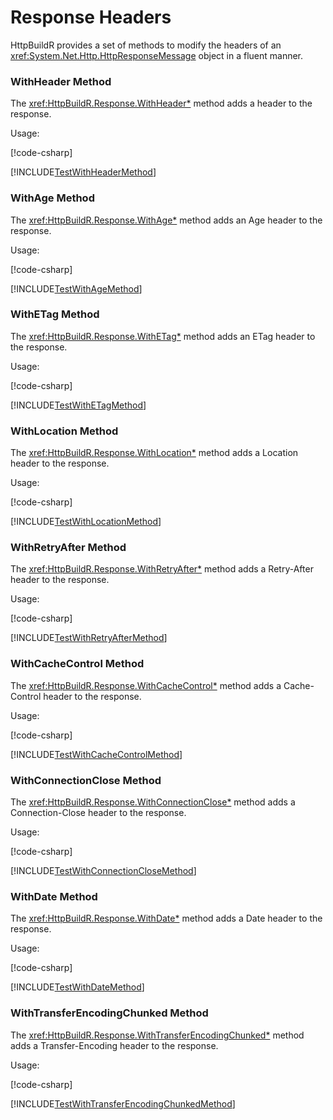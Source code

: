 ﻿# Response Headers

HttpBuildR provides a set of methods to modify the headers of
an <xref:System.Net.Http.HttpResponseMessage> object in a fluent manner.

### WithHeader Method

The <xref:HttpBuildR.Response.WithHeader*> method adds a header to the response.

Usage:

[!code-csharp[](../../../../Response/HttpBuildR.Response.Tests/Examples/ResponseHeaders.cs#WithHeaderMethod)]

[!INCLUDE[TestWithHeaderMethod](../../../../Response/HttpBuildR.Response.Tests/Examples/__examples__/ResponseHeaders.TestWithHeaderMethod.md)]

### WithAge Method

The <xref:HttpBuildR.Response.WithAge*> method adds an Age header to the response.

Usage:

[!code-csharp[](../../../../Response/HttpBuildR.Response.Tests/Examples/ResponseHeaders.cs#WithAgeMethod)]

[!INCLUDE[TestWithAgeMethod](../../../../Response/HttpBuildR.Response.Tests/Examples/__examples__/ResponseHeaders.TestWithAgeMethod.md)]

### WithETag Method

The <xref:HttpBuildR.Response.WithETag*> method adds an ETag header to the response.

Usage:

[!code-csharp[](../../../../Response/HttpBuildR.Response.Tests/Examples/ResponseHeaders.cs#WithETagMethod)]

[!INCLUDE[TestWithETagMethod](../../../../Response/HttpBuildR.Response.Tests/Examples/__examples__/ResponseHeaders.TestWithETagMethod.md)]

### WithLocation Method

The <xref:HttpBuildR.Response.WithLocation*> method adds a Location header to the response.

Usage:

[!code-csharp[](../../../../Response/HttpBuildR.Response.Tests/Examples/ResponseHeaders.cs#WithLocationMethod)]

[!INCLUDE[TestWithLocationMethod](../../../../Response/HttpBuildR.Response.Tests/Examples/__examples__/ResponseHeaders.TestWithLocationMethod.md)]

### WithRetryAfter Method

The <xref:HttpBuildR.Response.WithRetryAfter*> method adds a Retry-After header to the response.

Usage:

[!code-csharp[](../../../../Response/HttpBuildR.Response.Tests/Examples/ResponseHeaders.cs#WithRetryAfterMethod)]

[!INCLUDE[TestWithRetryAfterMethod](../../../../Response/HttpBuildR.Response.Tests/Examples/__examples__/ResponseHeaders.TestWithRetryAfterMethod.md)]

### WithCacheControl Method

The <xref:HttpBuildR.Response.WithCacheControl*> method adds a Cache-Control header to the response.

Usage:

[!code-csharp[](../../../../Response/HttpBuildR.Response.Tests/Examples/ResponseHeaders.cs#WithCacheControlMethod)]

[!INCLUDE[TestWithCacheControlMethod](../../../../Response/HttpBuildR.Response.Tests/Examples/__examples__/ResponseHeaders.TestWithCacheControlMethod.md)]

### WithConnectionClose Method

The <xref:HttpBuildR.Response.WithConnectionClose*> method adds a Connection-Close header to the response.

Usage:

[!code-csharp[](../../../../Response/HttpBuildR.Response.Tests/Examples/ResponseHeaders.cs#WithConnectionCloseMethod)]

[!INCLUDE[TestWithConnectionCloseMethod](../../../../Response/HttpBuildR.Response.Tests/Examples/__examples__/ResponseHeaders.TestWithConnectionCloseMethod.md)]

### WithDate Method

The <xref:HttpBuildR.Response.WithDate*> method adds a Date header to the response.

Usage:

[!code-csharp[](../../../../Response/HttpBuildR.Response.Tests/Examples/ResponseHeaders.cs#WithDateMethod)]

[!INCLUDE[TestWithDateMethod](../../../../Response/HttpBuildR.Response.Tests/Examples/__examples__/ResponseHeaders.TestWithDateMethod.md)]

### WithTransferEncodingChunked Method

The <xref:HttpBuildR.Response.WithTransferEncodingChunked*> method adds a Transfer-Encoding header to the
response.

Usage:

[!code-csharp[](../../../../Response/HttpBuildR.Response.Tests/Examples/ResponseHeaders.cs#WithTransferEncodingChunkedMethod)]

[!INCLUDE[TestWithTransferEncodingChunkedMethod](../../../../Response/HttpBuildR.Response.Tests/Examples/__examples__/ResponseHeaders.TestWithTransferEncodingChunkedMethod.md)]
